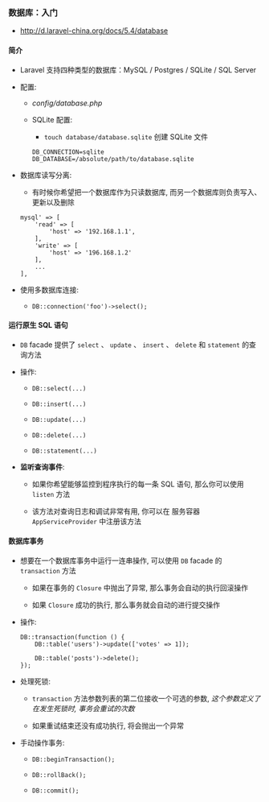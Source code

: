 ### 数据库：入门
* http://d.laravel-china.org/docs/5.4/database

#### 简介
* Laravel 支持四种类型的数据库：MySQL / Postgres / SQLite / SQL Server

* 配置:
    * *config/database.php*

    * SQLite 配置:
        * `touch database/database.sqlite` 创建 SQLite 文件

        ```
        DB_CONNECTION=sqlite
        DB_DATABASE=/absolute/path/to/database.sqlite
        ```

* 数据库读写分离:
    * 有时候你希望把一个数据库作为只读数据库, 而另一个数据库则负责写入、更新以及删除

    ```
    mysql' => [
        'read' => [
            'host' => '192.168.1.1',
        ],
        'write' => [
            'host' => '196.168.1.2'
        ],
        ...
    ],    
    ```

* 使用多数据库连接:
    * `DB::connection('foo')->select();`


#### 运行原生 SQL 语句
* `DB` facade 提供了 `select` 、 `update` 、 `insert` 、 `delete` 和 `statement` 的查询方法

* 操作:   
    * `DB::select(...)`

    * `DB::insert(...)`

    * `DB::update(...)`

    * `DB::delete(...)`

    * `DB::statement(...)`


* **监听查询事件**:
    * 如果你希望能够监控到程序执行的每一条 SQL 语句, 那么你可以使用 `listen` 方法

    * 该方法对查询日志和调试非常有用, 你可以在 服务容器 `AppServiceProvider` 中注册该方法


#### 数据库事务
* 想要在一个数据库事务中运行一连串操作, 可以使用 `DB` facade 的 `transaction` 方法
    * 如果在事务的 `Closure` 中抛出了异常, 那么事务会自动的执行回滚操作

    * 如果 `Closure` 成功的执行, 那么事务就会自动的进行提交操作

* 操作:
    ```
    DB::transaction(function () {
        DB::table('users')->update(['votes' => 1]);

        DB::table('posts')->delete();
    });
    ```

* 处理死锁:
    * `transaction` 方法参数列表的第二位接收一个可选的参数, *这个参数定义了在发生死锁时, 事务会重试的次数*

    * 如果重试结束还没有成功执行, 将会抛出一个异常

* 手动操作事务:
    * `DB::beginTransaction();`

    * `DB::rollBack();`

    * `DB::commit();`
